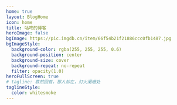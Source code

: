 ```yaml
---
home: true
layout: BlogHome
icon: home
title: 咕咚的博客
heroImage: false
bgImage: https://pic.imgdb.cn/item/66f54b21f21886ccc0fb1487.jpg
bgImageStyle:
  background-color: rgba(255, 255, 255, 0.6)
  background-position: center
  background-size: cover
  background-repeat: no-repeat
  filter: opacity(1.0)  
heroFullScreen: true
# tagline: 慕然回首，那人却在，灯火阑珊处
taglineStyle:
  color: whitesmoke
---
```

